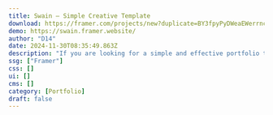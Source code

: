 ```yaml
---
title: Swain — Simple Creative Template
download: https://framer.com/projects/new?duplicate=BY3fpyPyDWeaEWerrnc7&via=d14&duplicateType=siteTemplate
demo: https://swain.framer.website/
author: "D14"
date: 2024-11-30T08:35:49.863Z
description: "If you are looking for a simple and effective portfolio template, Swain is the perfect choice. It offers exactly what you need: you can tell your future clients who you are and what you do, showcase your work, and they can easily get in touch with you. All of this comes with a clean, minimalist design enhanced by micro-animations. This template is ideal for designers, architects, photographers, and other creative professionals."
ssg: ["Framer"]
css: []
ui: []
cms: []
category: [Portfolio]
draft: false
---
```

